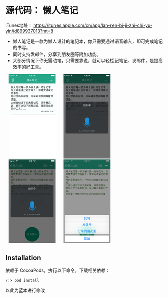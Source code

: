 源代码：
懒人笔记
=========
iTunes地址： https://itunes.apple.com/cn/app/lan-ren-bi-ji-zhi-chi-yu-yin/id899937013?mt=8 

- 懒人笔记是一款为懒人设计的笔记本，你只需要通过语音输入，即可完成笔记的书写。
- 同时支持发邮件，分享到朋友圈等附加功能。
- 大部分情况下你无需动笔，只需要靠说，就可以轻松记笔记、发邮件，是提高效率的好工具。

<img src="ScreenShot/home1_40.png" alt="首页" width="150px" hspace="10"/>
<img src="ScreenShot/home2_40.png" alt="笔记" width="150px" hspace="10"/>
<img src="ScreenShot/voice_40.png" alt="语音" width="150px" hspace="10"/>
<img src="ScreenShot/share_40.png" alt="分享" width="150px" hspace="10"/>

Installation
-----------
依赖于 CocoaPods，执行以下命令，下载相关依赖：

    /:> pod install


以此为蓝本进行修改
